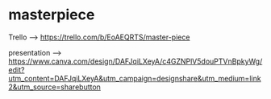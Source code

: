 # masterpiece

Trello --> https://trello.com/b/EoAEQRTS/master-piece

presentation --> https://www.canva.com/design/DAFJqiLXeyA/c4GZNPlV5douPTVnBpkyWg/edit?utm_content=DAFJqiLXeyA&utm_campaign=designshare&utm_medium=link2&utm_source=sharebutton
